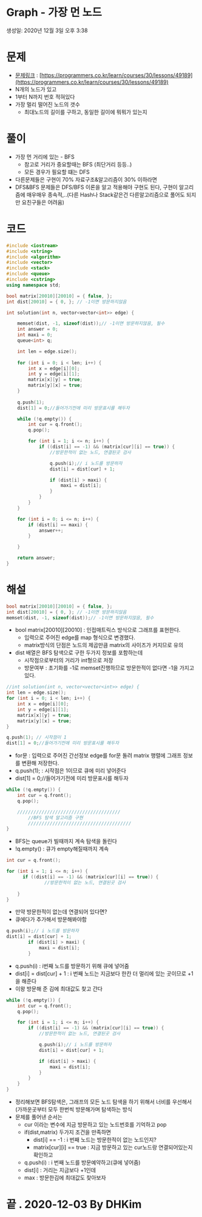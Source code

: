 # Graph - 가장 먼 노드

생성일: 2020년 12월 3일 오후 3:38

# 문제

- [문제링크](https://programmers.co.kr/learn/courses/30/lessons/49189) : [https://programmers.co.kr/learn/courses/30/lessons/49189](https://programmers.co.kr/learn/courses/30/lessons/49189)
- N개의 노드가 있고
- 1부터 N까지 번호 적혀있다
- 가장 멀리 떨어진 노드의 갯수
    - 최대노드의 길이를 구하고, 동일한 길이에 뭐뭐가 있는지

# 풀이

- 가장 먼 거리에 있는 - BFS
    - 참고로 거리가 중요할때는 BFS (최단거리 등등..)
    - 모든 경우가 필요할 떄는 DFS
- 다른문제들은 구현이 70% 자료구조&알고리즘이 30% 이하라면
- DFS&BFS 문제들은 DFS/BFS 이론을 알고 적용해야 구현도 된다, 구현이 알고리즘에 매우매우 종속적,..(다른 Hash나 Stack같은건 다른알고리즘으로 풀어도 되지만 요친구들은 어려움)

# 코드

```cpp
#include <iostream>
#include <string>
#include <algorithm>
#include <vector>
#include <stack>
#include <queue>
#include <cstring>
using namespace std;

bool matrix[20010][20010] = { false, };
int dist[20010] = { 0, }; // -1이면 방문하지않음

int solution(int n, vector<vector<int>> edge) {

    memset(dist, -1, sizeof(dist));// -1이면 방문하지않음, 필수
    int answer = 0;
    int maxi = 0;
    queue<int> q;

    int len = edge.size();
    
    for (int i = 0; i < len; i++) {
        int x = edge[i][0];
        int y = edge[i][1];
        matrix[x][y] = true;
        matrix[y][x] = true;
    }
    
    q.push(1);
    dist[1] = 0;//들어가기전에 미리 방문표시를 해두자

    while (!q.empty()) {
        int cur = q.front();
        q.pop();

        for (int i = 1; i <= n; i++) {
            if ((dist[i] == -1) && (matrix[cur][i] == true)) {
                //방문한적이 없는 노드, 연결된곳 검사

                q.push(i);// i 노드를 방문하자
                dist[i] = dist[cur] + 1;

                if (dist[i] > maxi) {
                    maxi = dist[i];
                }
            }
        }
    }

    for (int i = 0; i <= n; i++) {
        if (dist[i] == maxi) {
            answer++;
        }

    }

    return answer;
}
```

# 해설

```cpp
bool matrix[20010][20010] = { false, };
int dist[20010] = { 0, }; // -1이면 방문하지않음
memset(dist, -1, sizeof(dist));// -1이면 방문하지않음, 필수
```

- bool matrix[20010][20010] : 인접매트릭스 방식으로 그래프를 표현한다.
    - 입력으로 주어진 edge를 map 형식으로 변경했다.
    - matrix방식의 단점은 노드의 제곱만큼 matrix의 사이즈가 커지므로 유의
- dist 배열은 BFS 탐색으로 구한 두가지 정보를 포함하는데
    - 시작점으로부터의 거리가 int형으로 저장
    - 방문여부 : 초기화를 -1로  memset진행하므로 방문한적이 없다면 -1을 가지고 있다.

```cpp
//int solution(int n, vector<vector<int>> edge) {
int len = edge.size();
for (int i = 0; i < len; i++) {
    int x = edge[i][0];
    int y = edge[i][1];
    matrix[x][y] = true;
    matrix[y][x] = true;
}

q.push(1); // 시작점이 1
dist[1] = 0;//들어가기전에 미리 방문표시를 해두자

```

- for문 : 입력으로 주어진 간선정보 edge를 for문 돌려 matrix 행렬에 그래프 정보를 변환해 저장한다.
- q.push(1); : 시작점은 1이므로 큐에 미리 넣어준다
- dist[1] = 0;//들어가기전에 미리 방문표시를 해두자

```cpp
while (!q.empty()) {
    int cur = q.front();
    q.pop();

    //////////////////////////////////////
		//BFS 탐색 알고리즘 구현
		//////////////////////////////////////
}

```

- BFS는 queue가 빌때까지 계속 탐색을 돌린다
- !q.empty()  : 큐가 empty해질때까지 계속

```cpp
int cur = q.front();

for (int i = 1; i <= n; i++) {
 	  if ((dist[i] == -1) && (matrix[cur][i] == true)) {
			  //방문한적이 없는 노드, 연결된곳 검사
		    
    }
}
```

- 만약 방문한적이 없는데 연결되어 있다면?
- 큐에다가 추가해서 방문해봐야함

```cpp
q.push(i);// i 노드를 방문하자
dist[i] = dist[cur] + 1;
        if (dist[i] > maxi) {
            maxi = dist[i];
        }
```

- q.push(i) : i번째 노드를 방문하기 위해 큐에 넣어줌
- dist[i] = dist[cur] + 1 : i 번째 노드는 지금보다 한칸 더 멀리에 있는 곳이므로 +1을 해준다
- 이왕 방문해 준 김에 최대값도 찾고 간다

```cpp
while (!q.empty()) {
    int cur = q.front();
    q.pop();

    for (int i = 1; i <= n; i++) {
        if ((dist[i] == -1) && (matrix[cur][i] == true)) {
            //방문한적이 없는 노드, 연결된곳 검사

            q.push(i);// i 노드를 방문하자
            dist[i] = dist[cur] + 1;

            if (dist[i] > maxi) {
                maxi = dist[i];
            }
        }
    }
}

```

- 정리해보면 BFS탐색은, 그래프의 모든 노드 탐색을 하기 위해서 너비를 우선해서(가까운곳부터 모두 한번씩 방문해가며 탐색하는 방식
- 문제를 풀어낸 순서는
    - cur 이라는 변수에 지금 방문하고 있는 노드번호를 기억하고 pop
    - if(dist,matrix) 두가지 조건을 만족하면
        - dist[i] == -1 :  i 번째 노드는 방문한적이 없는 노드인지?
        - matrix[cur][i] == true : 지금 방문하고 있는 cur노드랑 연결되어있는지 확인하고
    - q.push(i) : i 번째 노드를 방문예약하고(큐에 넣어줌)
    - dist[i] : 거리는 지금보다 +1인데
    - max : 방문한김에 최대값도 찾아보자

# 끝 . 2020-12-03 By DHKim